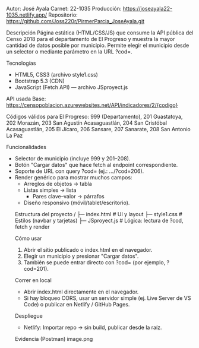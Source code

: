 Autor: José Ayala
Carnet: 22-1035
Producción: https://joseayala22-1035.netlify.app/
Repositorio: https://github.com/Joss220r/PirmerParcia_JoseAyala.git

Descripción
Página estática (HTML/CSS/JS) que consume la API pública del Censo 2018 para el departamento de El Progreso y muestra la mayor cantidad de datos posible por municipio. Permite elegir el municipio desde un selector o mediante parámetro en la URL ?cod=.

Tecnologías
- HTML5, CSS3 (archivo style1.css)
- Bootstrap 5.3 (CDN)
- JavaScript (Fetch API) — archivo JSproyect.js

API usada
Base:
https://censopoblacion.azurewebsites.net/API/indicadores/2/{codigo}

Códigos válidos para El Progreso:
999 (Departamento), 201 Guastatoya, 202 Morazán, 203 San Agustín Acasaguastlán,
204 San Cristóbal Acasaguastlán, 205 El Jícaro, 206 Sansare, 207 Sanarate, 208 San Antonio La Paz

Funcionalidades
- Selector de municipio (incluye 999 y 201–208).
- Botón "Cargar datos" que hace fetch al endpoint correspondiente.
- Soporte de URL con query ?cod= (ej.: .../?cod=206).
- Render genérico para mostrar muchos campos:
  * Arreglos de objetos -> tabla
  * Listas simples -> lista <ul>
  * Pares clave–valor -> párrafos
- Diseño responsivo (móvil/tablet/escritorio).

Estructura del proyecto
/
├─ index.html        # UI y layout
├─ style1.css        # Estilos (navbar y tarjetas)
├─ JSproyect.js      # Lógica: lectura de ?cod, fetch y render

Cómo usar
1) Abrir el sitio publicado o index.html en el navegador.
2) Elegir un municipio y presionar "Cargar datos".
3) También se puede entrar directo con ?cod= (por ejemplo, ?cod=201).

Correr en local
- Abrir index.html directamente en el navegador.
- Si hay bloqueo CORS, usar un servidor simple (ej. Live Server de VS Code)
  o publicar en Netlify / GitHub Pages.

Despliegue
- Netlify: Importar repo -> sin build, publicar desde la raíz.

Evidencia (Postman)
image.png
